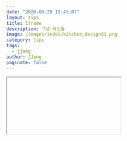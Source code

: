 ```yaml
---
date: "2020-09-29 12:45:07"
layout: tips
title: Iframe
description: 그냥 테스툥
image: /images/index/kitchen_design01.png
category: tips
tags:
  - jjong
author: JJong
paginate: false
---
```


<iframe>iframe</iframe>
